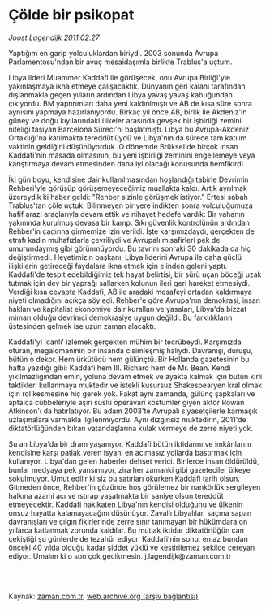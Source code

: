 # Çölde bir psikopat

*Joost Lagendijk 2011.02.27*

<td class="columnist-detail">
<p>Yaptığım en garip yolculuklardan biriydi. 2003 sonunda Avrupa Parlamentosu'ndan bir avuç mesaidaşımla birlikte Trablus'a uçtum.</p>
<p>
<div id="haberMetinDiv">
<p>Libya lideri Muammer Kaddafi ile görüşecek, onu Avrupa Birliği'yle yakınlaşmaya ikna etmeye çalışacaktık. Dünyanın geri kalanı tarafından dışlanmakla geçen yılların ardından Libya yavaş yavaş kabuğundan çıkıyordu. BM yaptırımları daha yeni kaldırılmıştı ve AB de kısa süre sonra aynısını yapmaya hazırlanıyordu. Birkaç yıl önce AB, birlik ile Akdeniz'in güney ve doğu kıyılarındaki ülkeler arasında gevşek bir işbirliği zemini niteliği taşıyan Barcelona Süreci'ni başlatmıştı. Libya bu Avrupa-Akdeniz Ortaklığı'na katılmakta tereddütlüydü ve Libya'nın da sürece tam katılım vaktinin geldiğini düşünüyorduk. O dönemde Brüksel'de birçok insan Kaddafi'nin masada olmasının, bu yeni işbirliği zeminini engellemeye veya karıştırmaya devam etmesinden daha iyi olacağı konusunda hemfikirdi.
<p>İki gün boyu, kendisine dair kullanılmasından hoşlandığı tabirle Devrimin Rehberi'yle görüşüp görüşemeyeceğimiz muallakta kaldı. Artık ayrılmak üzereydik ki haber geldi: "Rehber sizinle görüşmek istiyor." Ertesi sabah Trablus'tan çöle uçtuk. Bilinmeyen bir yere indikten sonra yolculuğumuza hafif arazi araçlarıyla devam ettik ve nihayet hedefe vardık: Bir vahanın yakınında kurulmuş devasa bir kamp. Sıkı güvenlik kontrolünün ardından Rehber'in çadırına girmemize izin verildi. İşte karşımızdaydı, gerçekten de etrafı kadın muhafızlarla çevriliydi ve Avrupalı misafirleri pek de umurundaymış gibi görünmüyordu. Bu tavrını sonraki 30 dakikada da hiç değiştirmedi. Heyetimizin başkanı, Libya liderini Avrupa ile daha güçlü ilişkilerin getireceği faydalara ikna etmek için elinden geleni yaptı. Kaddafi'de tespit edebildiğimiz tek hayat belirtisi, bir sürü uçan böceği uzak tutmak için dev bir yaprağı sallarken kolunun ileri geri hareket etmesiydi. Verdiği kısa cevapta Kaddafi, AB ile aradaki mesafeyi ortadan kaldırmaya niyeti olmadığını açıkça söyledi. Rehber'e göre Avrupa'nın demokrasi, insan hakları ve kapitalist ekonomiye dair kuralları ve yasaları, Libya'da bizzat mimarı olduğu devrimci demokrasiye uygun değildi. Bu farklılıkların üstesinden gelmek ise uzun zaman alacaktı.
<p>Kaddafi'yi 'canlı' izlemek gerçekten mühim bir tecrübeydi. Karşımızda oturan, megalomaninin bir insanda cisimleşmiş haliydi. Davranışı, duruşu, bütün o dekor. Hem ürkütücü hem gülünçtü. Bir Hollanda gazetesinin bu hafta yazdığı gibi: Kaddafi hem III. Richard hem de Mr. Bean. Kendi yıkılmazlığından emin, yoluna devam etmek ve ayakta kalmak için bütün kirli taktikleri kullanmaya muktedir ve istekli kusursuz Shakespearyen kral olmak için rol kesmesine hiç gerek yok. Fakat aynı zamanda, gülünç şapkaları ve aptalca cübbeleriyle aşırı süslü operavari kostümler giyen aktör Rowan Atkinson'ı da hatırlatıyor. Bu adam 2003'te Avrupalı siyasetçilerle karmaşık uzlaşmalara varmakla ilgilenmiyordu. Aynı dizginsiz muktedirin, 2011'de diktatörlüğünden bıkan vatandaşlarına kulak vermeye de zerre niyeti yok.
<p>Şu an Libya'da bir dram yaşanıyor. Kaddafi bütün iktidarını ve imkânlarını kendisine karşı patlak veren isyanı en acımasız yollarda bastırmak için kullanıyor. Libya'dan gelen haberler dehşet verici. Binlerce insan öldürüldü, bunlar medyaya pek yansımıyor, zira her zamanki gibi gazeteciler ülkeye sokulmuyor. Umut edilir ki siz bu satırları okurken Kaddafi tarih olsun. Gitmeden önce, Rehber'in gözünde hoş görülemez bir nankörlük sergileyen halkına azami acı ve ıstırap yaşatmakta bir saniye olsun tereddüt etmeyecektir. Kaddafi hakikaten Libya'nın kendisi olduğunu ve ülkenin onsuz hayatta kalamayacağını düşünüyor. Zavallı Libyalılar, saçma sapan davranışları ve çılgın fikirlerinde zerre sınır tanımayan bir hükümdara on yıllarca katlanmak zorunda kaldılar. Bu mutlak iktidar diktatörlüğün can çekiştiği şu günlerde de tezahür ediyor. Kaddafi'nin sonu, en az bundan önceki 40 yılda olduğu kadar şiddet yüklü ve kestirilemez şekilde cereyan ediyor. Umalım ki o son çok gecikmesin. j.lagendijk@zaman.com.tr</p></p></p></p></div>
</p>


<p><br>
		 </br></p></td>

Kaynak: [zaman.com.tr](http://zaman.com.tr/yazar.do?yazino=1099780), [web.archive.org (arşiv bağlantısı)](http://web.archive.org/web/20110314025157/http://www.zaman.com.tr:80/yazar.do?yazino=1099780)
